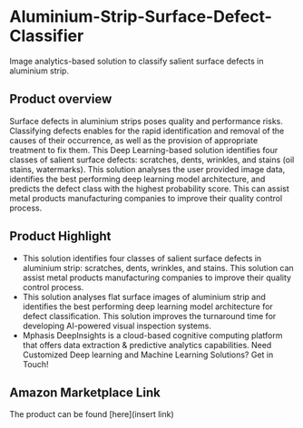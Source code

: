# Aluminium-Strip-Surface-Defect-Classifier
Image analytics-based solution to classify salient surface defects in aluminium strip.

## Product overview
Surface defects in aluminium strips poses quality and performance risks. Classifying defects enables for the rapid identification and removal of the causes of their occurrence, as well as the provision of appropriate treatment to fix them. This Deep Learning-based solution identifies four classes of salient surface defects: scratches, dents, wrinkles, and stains (oil stains, watermarks). This solution analyses the user provided image data, identifies the best performing deep learning model architecture, and predicts the defect class with the highest probability score. This can assist metal products manufacturing companies to improve their quality control process.

## Product Highlight 
* This solution identifies four classes of salient surface defects in aluminium strip: scratches, dents, wrinkles, and stains. This solution can assist metal products manufacturing companies to improve their quality control process.
* This solution analyses flat surface images of aluminium strip and identifies the best performing deep learning model architecture for defect classification. This solution improves the turnaround time for developing AI-powered visual inspection systems.
* Mphasis DeepInsights is a cloud-based cognitive computing platform that offers data extraction & predictive analytics capabilities. Need Customized Deep learning and Machine Learning Solutions? Get in Touch!

## Amazon Marketplace Link
The product can be found [here](insert link)
